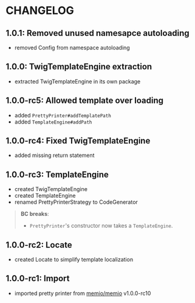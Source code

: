 # CHANGELOG

## 1.0.1: Removed unused namesapce autoloading

* removed Config from namespace autoloading

## 1.0.0: TwigTemplateEngine extraction

* extracted TwigTemplateEngine in its own package

## 1.0.0-rc5: Allowed template over loading

* added `PrettyPrinter#addTemplatePath`
* added `TemplateEngine#addPath`

## 1.0.0-rc4: Fixed TwigTemplateEngine

* added missing return statement

## 1.0.0-rc3: TemplateEngine

* created TwigTemplateEngine
* created TemplateEngine
* renamed PrettyPrinterStrategy to CodeGenerator

> **BC breaks**:
>
> * `PrettyPrinter`'s constructor now takes a `TemplateEngine`.

## 1.0.0-rc2: Locate

* created Locate to simplify template localization

## 1.0.0-rc1: Import

* imported pretty printer from [memio/memio](http://github.com/memio/memio) v1.0.0-rc10
